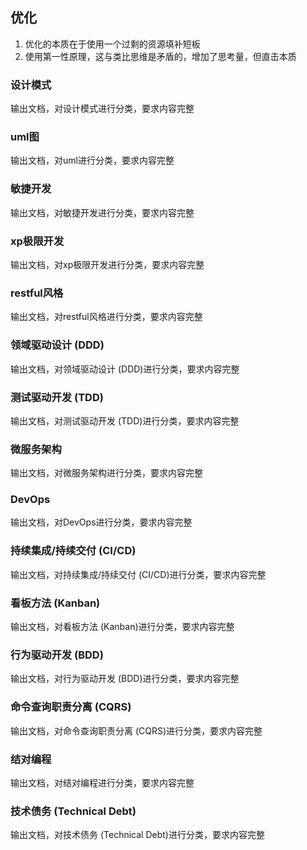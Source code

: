 ## 优化
1. 优化的本质在于使用一个过剩的资源填补短板
2. 使用第一性原理，这与类比思维是矛盾的，增加了思考量，但直击本质

### 设计模式
输出文档，对设计模式进行分类，要求内容完整
### uml图
输出文档，对uml进行分类，要求内容完整
### 敏捷开发
输出文档，对敏捷开发进行分类，要求内容完整
### xp极限开发
输出文档，对xp极限开发进行分类，要求内容完整
### restful风格
输出文档，对restful风格进行分类，要求内容完整
### 领域驱动设计 (DDD)
输出文档，对领域驱动设计 (DDD)进行分类，要求内容完整
### 测试驱动开发 (TDD)
输出文档，对测试驱动开发 (TDD)进行分类，要求内容完整
### 微服务架构
输出文档，对微服务架构进行分类，要求内容完整
### DevOps
输出文档，对DevOps进行分类，要求内容完整
### 持续集成/持续交付 (CI/CD)
输出文档，对持续集成/持续交付 (CI/CD)进行分类，要求内容完整
### 看板方法 (Kanban)
输出文档，对看板方法 (Kanban)进行分类，要求内容完整
### 行为驱动开发 (BDD)
输出文档，对行为驱动开发 (BDD)进行分类，要求内容完整
### 命令查询职责分离 (CQRS)
输出文档，对命令查询职责分离 (CQRS)进行分类，要求内容完整
### 结对编程
输出文档，对结对编程进行分类，要求内容完整
### 技术债务 (Technical Debt)
输出文档，对技术债务 (Technical Debt)进行分类，要求内容完整
